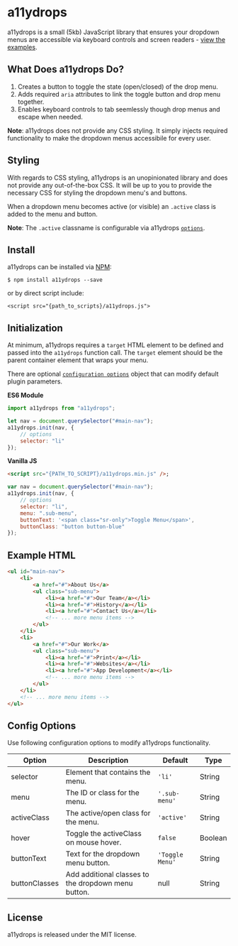 # a11ydrops

a11ydrops is a small (5kb) JavaScript library that ensures your dropdown menus are accessible via keyboard controls and screen readers - [view the examples](https://dcooney.github.io/a11ydrops/example/).

## What Does a11ydrops Do?

1. Creates a button to toggle the state (open/closed) of the drop menu.
2. Adds required `aria` attributes to link the toggle button and drop menu together.
3. Enables keyboard controls to tab seemlessly though drop menus and escape when needed.

**Note**: a11ydrops does not provide any CSS styling. It simply injects required functionality to make the dropdown menus accessibile for every user.

## Styling

With regards to CSS styling, a11ydrops is an unopinionated library and does not provide any out-of-the-box CSS. It will be up to you to provide the necessary CSS for styling the dropdown menu's and buttons.

When a dropdown menu becomes active (or visible) an `.active` class is added to the menu and button.

**Note**: The `.active` classname is configurable via a11ydrops [`options`](#config-options).

## Install

a11ydrops can be installed via [NPM](https://www.npmjs.com/package/a11ydrops):

`$ npm install a11ydrops --save`

or by direct script include:

`<script src="{path_to_scripts}/a11ydrops.js">`

## Initialization

At minimum, a11ydrops requires a `target` HTML element to be defined and passed into the `a11ydrops` function call.
The `target` element should be the parent container element that wraps your menu.

There are optional [`configuration options`](#config-options) object that can modify default plugin parameters.

**ES6 Module**

```javascript
import a11ydrops from "a11ydrops";

let nav = document.querySelector("#main-nav");
a11ydrops.init(nav, {
	// options
	selector: "li"
});
```

**Vanilla JS**

```html
<script src="{PATH_TO_SCRIPT}/a11ydrops.min.js" />;
```

```javascript
var nav = document.querySelector("#main-nav");
a11ydrops.init(nav, {
	// options
	selector: "li",
	menu: ".sub-menu",
	buttonText: '<span class="sr-only">Toggle Menu</span>',
	buttonClass: "button button-blue"
});
```

## Example HTML

```html
<ul id="main-nav">
	<li>
		<a href="#">About Us</a>
		<ul class="sub-menu">
			<li><a href="#">Our Team</a></li>
			<li><a href="#">History</a></li>
			<li><a href="#">Contact Us</a></li>
			<!-- ... more menu items -->
		</ul>
	</li>
	<li>
		<a href="#">Our Work</a>
		<ul class="sub-menu">
			<li><a href="#">Print</a></li>
			<li><a href="#">Websites</a></li>
			<li><a href="#">App Development</a></li>
			<!-- ... more menu items -->
		</ul>
	</li>
	<!-- ... more menu items -->
</ul>
```

## Config Options

Use following configuration options to modify a11ydrops functionality.

| Option        | Description                                         | Default         | Type    |
| ------------- | --------------------------------------------------- | --------------- | ------- |
| selector      | Element that contains the menu.                     | `'li'`          | String  |
| menu          | The ID or class for the menu.                       | `'.sub-menu'`   | String  |
| activeClass   | The active/open class for the menu.                 | `'active'`      | String  |
| hover         | Toggle the activeClass on mouse hover.              | `false`         | Boolean |
| buttonText    | Text for the dropdown menu button.                  | `'Toggle Menu'` | String  |
| buttonClasses | Add additional classes to the dropdown menu button. | null            | String  |

## License

a11ydrops is released under the MIT license.
